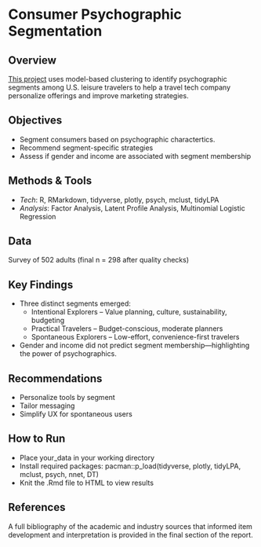 
# Consumer Psychographic Segmentation

## Overview

[This project](https://wondimuahmed.github.io/psychographic_segmentation/) uses model-based clustering to identify psychographic segments among U.S. leisure
travelers to help a travel tech company personalize offerings and improve marketing strategies.

## Objectives

- Segment consumers based on psychographic charactertics.
- Recommend segment-specific strategies
- Assess if gender and income are associated with segment membership

## Methods & Tools

- *Tech*: R, RMarkdown, tidyverse, plotly, psych, mclust, tidyLPA
- *Analysis*: Factor Analysis, Latent Profile Analysis, Multinomial
  Logistic Regression

## Data

Survey of 502 adults (final n = 298 after quality checks)

## Key Findings

- Three distinct segments emerged:
  - Intentional Explorers – Value planning, culture, sustainability,
    budgeting
  - Practical Travelers – Budget-conscious, moderate planners
  - Spontaneous Explorers – Low-effort, convenience-first travelers
- Gender and income did not predict segment membership—highlighting the
  power of psychographics.

## Recommendations

- Personalize tools by segment
- Tailor messaging
- Simplify UX for spontaneous users

## How to Run

- Place your_data in your working directory
- Install required packages: pacman::p_load(tidyverse, plotly, tidyLPA,
  mclust, psych, nnet, DT)
- Knit the .Rmd file to HTML to view results

## References

A full bibliography of the academic and industry sources that informed
item development and interpretation is provided in the final section of
the report.
